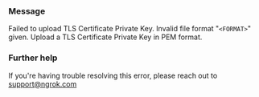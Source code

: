
### Message
Failed to upload TLS Certificate Private Key. Invalid file format "<code>&lt;FORMAT&gt;</code>" given. Upload a TLS Certificate Private Key in PEM format.

### Further help
If you're having trouble resolving this error, please reach out to [support@ngrok.com](mailto:support@ngrok.com?subject=Help%20with%20ERR_NGROK_10029)


